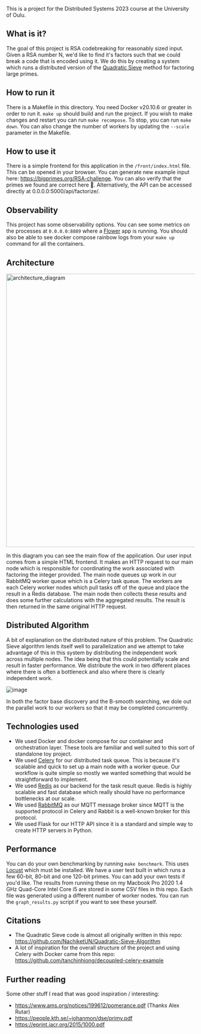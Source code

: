 This is a project for the Distributed Systems 2023 course at the University of Oulu.

## What is it?
The goal of this project is RSA codebreaking for reasonably sized input. Given a RSA number N, we'd like to find it's factors 
such that we could break a code that is encoded using it. We do this by creating a system which runs a distributed version of the [Quadratic Sieve](https://en.wikipedia.org/wiki/Quadratic_sieve) method for factoring large primes. 

## How to run it

There is a Makefile in this directory. You need Docker v20.10.6 or greater in order to run it. `make up` should build and run the project. If you wish to make changes and restart you can run `make recompose`. To stop, you can run `make down`. You can also change the number of workers by updating the `--scale` parameter in the Makefile. 

## How to use it 

There is a simple frontend for this application in the `/front/index.html` file. This can be opened in your browser. You can generate new example input here: https://bigprimes.org/RSA-challenge. You can also verify that the primes we found are correct here 🤠.  Alternatively, the API can be accessed directly at 0.0.0.0:5000/api/factorize/<Integer to factorize>. 

## Observability

This project has some observability options. You can see some metrics on the processes at `0.0.0.0:8889` where a [Flower](https://flower.readthedocs.io/en/latest/index.html) app is running. You should also be able to see docker compose rainbow logs from your `make up` command for all the containers.  

## Architecture 

<img width="729" alt="architecture_diagram" src="https://user-images.githubusercontent.com/15064171/223143558-61ddc076-e11e-479c-8855-bc9014118a86.png">

In this diagram you can see the main flow of the application. Our user input comes from a simple HTML frontend. It makes an HTTP request to our main node which is responsible for coordinating the work associated with factoring the integer provided. The main node queues up work in our RabbitMQ worker queue which is a Celery task queue. The workers are each Celery worker nodes which pull tasks off of the queue and place the result in a Redis database. The main node then collects these results and does some further calculations with the aggregated results. The result is then returned in the same original HTTP request. 

## Distributed Algorithm
  
A bit of explanation on the distributed nature of this problem. The Quadratic Sieve algorithm lends itself well to parallelization and we attempt to take advantage of this in this system by distributing the independent work across multiple nodes. The idea being that this could potentially scale and result in faster performance. We distribute the work in two different places where there is often a bottleneck and also where there is clearly independent work. 

  
![image](https://user-images.githubusercontent.com/15064171/223447783-1bdf83e6-6867-4375-bc3c-9d390c9013a8.png)

In both the factor base discovery and the B-smooth searching, we dole out the parallel work to our workers so that it may be completed concurrently. 

## Technologies used
  
 - We used Docker and docker compose for our container and orchestration layer. These tools are familiar and well suited to this sort of standalone toy project. 
 - We used [Celery](https://docs.celeryq.dev/en/stable/) for our distributed task queue. This is because it's scalable and quick to set up a main node with a worker queue. Our workflow is quite simple so mostly we wanted something that would be straightforward to implement.
- We used [Redis](https://redis.io/) as our backend for the task result queue. Redis is highly scalable and fast database which really should have no performance bottlenecks at our scale. 
- We used [RabbitMQ](https://www.rabbitmq.com/) as our MQTT message broker since MQTT is the supported protocol in Celery and Rabbit is a well-known broker for this protocol.
- We used Flask for our HTTP API since it is a standard and simple way to create HTTP servers in Python. 

## Performance
  
You can do your own benchmarking by running `make benchmark`. This uses [Locust](https://locust.io/) which must be installed. We have a user test built in which runs a few 60-bit, 80-bit and one 120-bit primes. You can add your own tests if you'd like. The results from running these on my Macbook Pro 2020 1.4 GHz Quad-Core Intel Core i5 are stored in some CSV files in this repo. Each file was generated using a different number of worker nodes. You can run the `graph_results.py` script if you want to see these yourself. 

  
## Citations

- The Quadratic Sieve code is almost all originally written in this repo: https://github.com/NachiketUN/Quadratic-Sieve-Algorithm
- A lot of inspiration for the overall structure of the project and using Celery with Docker came from this repo: https://github.com/tanchinhiong/decoupled-celery-example

## Further reading

Some other stuff I read that was good inspiration / interesting:

- https://www.ams.org/notices/199612/pomerance.pdf (Thanks Alex Rutar) 
- https://people.kth.se/~johanmon/dse/primy.pdf
- https://eprint.iacr.org/2015/1000.pdf

  

  

